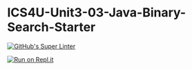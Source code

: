 # ICS4U-Unit3-03-Java-Binary-Search-Starter
[![GitHub's Super Linter](https://github.com/Mr-Coxall/ICS4U-Unit3-03-Java-Binary-Search-Starter/workflows/GitHub's%20Super%20Linter/badge.svg)](https://github.com/Mr-Coxall/ICS4U-Unit3-03-Java-Binary-Search-Starter/actions)

[![Run on Repl.it](https://repl.it/badge/github/Mr-Coxall/ICS4U-Unit3-03-Java-Binary-Search-Starter)](https://repl.it/github/Mr-Coxall/ICS4U-Unit3-03-Java-Binary-Search-Starter)
